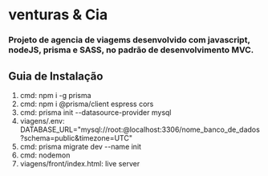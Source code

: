 # venturas & Cia

### Projeto de agencia de viagems desenvolvido com javascript, nodeJS, prisma e SASS, no padrão de desenvolvimento MVC.

## Guia de Instalação

1. cmd: npm i -g prisma
2. cmd: npm i @prisma/client espress cors
3. cmd: prisma init --datasource-provider mysql
4. viagens/.env: DATABASE_URL="mysql://root:@localhost:3306/nome_banco_de_dados?schema=public&timezone=UTC"
5. cmd: prisma migrate dev --name init
6. cmd: nodemon
7. viagens/front/index.html: live server 